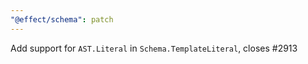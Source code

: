 ```yaml
---
"@effect/schema": patch
---
```


Add support for `AST.Literal` in `Schema.TemplateLiteral`, closes #2913
